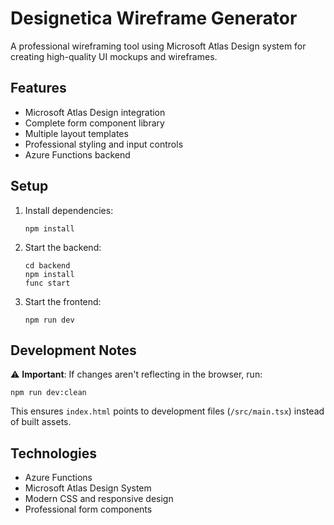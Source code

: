 # Designetica Wireframe Generator

A professional wireframing tool using Microsoft Atlas Design system for creating high-quality UI mockups and wireframes.

## Features

- Microsoft Atlas Design integration
- Complete form component library
- Multiple layout templates
- Professional styling and input controls
- Azure Functions backend

## Setup

1. Install dependencies:
   ```
   npm install
   ```

2. Start the backend:
   ```
   cd backend
   npm install
   func start
   ```

3. Start the frontend:
   ```
   npm run dev
   ```

## Development Notes

⚠️ **Important**: If changes aren't reflecting in the browser, run:
```
npm run dev:clean
```

This ensures `index.html` points to development files (`/src/main.tsx`) instead of built assets.

## Technologies

- Azure Functions
- Microsoft Atlas Design System
- Modern CSS and responsive design
- Professional form components
